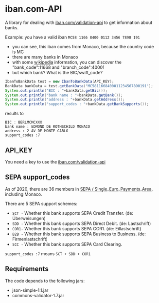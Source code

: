 # iban.com-API

A library for dealing with [iban.com/validation-api](https://www.iban.com/validation-api) to get information about banks.

Example: you have a valid iban `MC58 1166 8400 0112 3456 7890 191`
* you can see, this iban comes from Monaco, because the country code is MC
* there are many banks in Monaco 
* with some [wikipedia](https://en.wikipedia.org/wiki/International_Bank_Account_Number) information, you can discover the "bank_code":11668 and "branch_code":40001
* but which bank? What is the BIC/swift_code?

```java
IbanToBankData test = new IbanToBankData(API_KEY);
BankData bankData = test.getBankData("MC5811668400011234567890191");
System.out.println("BIC : "+bankData.getBic());
System.out.println("bank name : "+bankData.getBank());
System.out.println("address : "+bankData.getAddress());
System.out.println("support_codes : "+bankData.getBankSupports());
```

results to

```
BIC : BERLMCMCXXX
bank name : EDMOND DE ROTHSCHILD MONACO
address : 2 AV DE MONTE CARLO
support_codes :7
```

## API_KEY

You need a key to use the [iban.com/validation-api](https://www.iban.com/validation-api)

## SEPA support_codes

As of 2020, there are 36 members in [SEPA / Single_Euro_Payments_Area](https://en.wikipedia.org/wiki/Single_Euro_Payments_Area), including Monaco.

There are 5 SEPA support schemes:
* `SCT -` Whether this bank supports SEPA Credit Transfer.      (de: Überweisungen)
* `SDD -` Whether this bank supports SEPA Direct Debit.         (de: Lastschrift)
* `COR1-` Whether this bank supports SEPA COR1.                 (de: Eillastschrift) 
* `B2B -` Whether this bank supports SEPA Business to Business. (de: Firmenlastschrift) 
* `SCC -` Whether this bank supports SEPA Card Clearing.

`support_codes :7` means `SCT + SDD + COR1`

## Requirements

The code depends to the following jars:
* json-simple-1.1.jar
* commons-validator-1.7.jar
